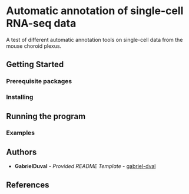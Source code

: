 # Automatic annotation of single-cell RNA-seq data

A test of different automatic annotation tools on single-cell data from the mouse choroid plexus.


## Getting Started


### Prerequisite packages


### Installing


## Running the program


### Examples


## Authors

  - **GabrielDuval** - *Provided README Template* -
    [gabriel-dval](https://github.com/gabriel-dval)


## References
